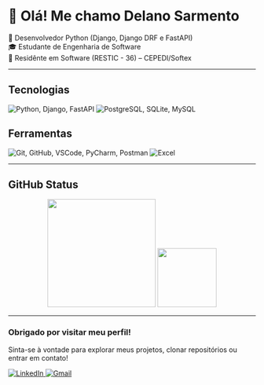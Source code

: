 <!-- PERFIL GITHUB EM HTML -->

<h1>👋 Olá! Me chamo Delano Sarmento</h1>

<p>
  🎯 Desenvolvedor Python (Django, Django DRF e FastAPI)<br>
  🎓 Estudante de Engenharia de Software<br>
  🚀 Residênte em Software (RESTIC - 36) – CEPEDI/Softex
</p>

<hr>

<h2>Tecnologias</h2>
<p>
  <img src="https://skillicons.dev/icons?i=python,django,fastapi&theme=dark" alt="Python, Django, FastAPI" />
  <img src="https://skillicons.dev/icons?i=postgresql,sqlite,mysql&theme=dark" alt="PostgreSQL, SQLite, MySQL" />
</p>

<h2>Ferramentas</h2>
<p>
  <img src="https://skillicons.dev/icons?i=git,github,vscode,pycharm,postman&theme=dark" alt="Git, GitHub, VSCode, PyCharm, Postman" />
  <img src="https://skillicons.dev/icons?i=excel&theme=dark" alt="Excel" />
</p>

<hr>

<h2>GitHub Status</h2>
<div align="center">

  <!-- Estatísticas de Contribuições -->
  <img height="220em" src="https://github-readme-stats.vercel.app/api?username=SarmentoDelano&show_icons=true&hide_border=true&bg_color=0d1117&title_color=FFD43B&icon_color=FFD43B&text_color=FFFFFF" />

  <!-- Linguagens mais usadas -->
  <img height="120em" src="https://github-readme-stats.vercel.app/api/top-langs/?username=SarmentoDelano&layout=compact&hide_border=true&bg_color=0d1117&title_color=FFD43B&text_color=FFFFFF&icon_color=FFD43B" />

</div>

<hr>

<h3>Obrigado por visitar meu perfil!</h3>
<p>Sinta-se à vontade para explorar meus projetos, clonar repositórios ou entrar em contato!</p>

<p>
  <a href="https://www.linkedin.com/in/delanosarmento/" target="_blank">
    <img src="https://skillicons.dev/icons?i=linkedin&theme=dark" alt="LinkedIn" />
  </a>
  <a href="mailto:delanosarmento1@gmail.com" target="_blank">
    <img src="https://skillicons.dev/icons?i=gmail&theme=dark" alt="Gmail" />
  </a>
</p>
